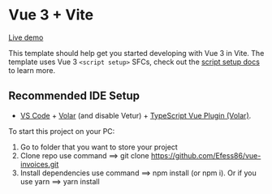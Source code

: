 # Vue 3 + Vite

[Live demo](https://efess86.github.io/vue-invoices/)

This template should help get you started developing with Vue 3 in Vite. The template uses Vue 3 `<script setup>` SFCs, check out the [script setup docs](https://v3.vuejs.org/api/sfc-script-setup.html#sfc-script-setup) to learn more.

## Recommended IDE Setup

- [VS Code](https://code.visualstudio.com/) + [Volar](https://marketplace.visualstudio.com/items?itemName=Vue.volar) (and disable Vetur) + [TypeScript Vue Plugin (Volar)](https://marketplace.visualstudio.com/items?itemName=Vue.vscode-typescript-vue-plugin).


To start this project on your PC:
1. Go to folder that you want to store your project
2. Clone repo use command ==> git clone https://github.com/Efess86/vue-invoices.git
3. Install dependencies use command ==> npm install (or npm i). Or if you use yarn ==> yarn install


